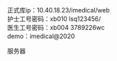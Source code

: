 正式库ip：10.40.18.23/imedical/web  
护士工号密码：xb010 lsq123456/  
医生工号密码：xb004 3789226wc  
demo：imedical@2020

服务器